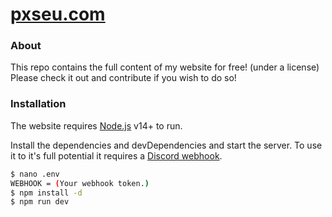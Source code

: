 # [pxseu.com](https://www.pxseu.com)

### About

This repo contains the full content of my website for free! (under a license)
Please check it out and contribute if you wish to do so!

### Installation

The website requires [Node.js](https://nodejs.org/) v14+ to run.

Install the dependencies and devDependencies and start the server.
To use it to it's full potential it requires a [Discord webhook](https://support.discord.com/hc/en-us/articles/228383668-Intro-to-Webhooks).

```sh
$ nano .env
WEBHOOK = (Your webhook token.)
$ npm install -d
$ npm run dev
```
